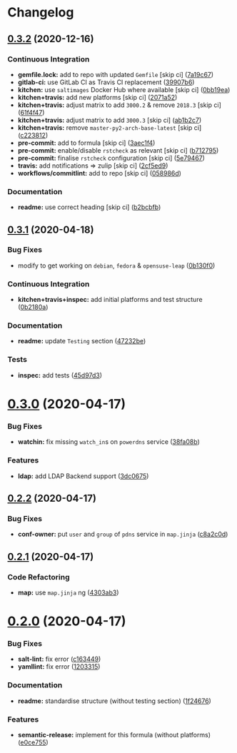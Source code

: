 # Changelog

## [0.3.2](https://github.com/saltstack-formulas/powerdns-formula/compare/v0.3.1...v0.3.2) (2020-12-16)


### Continuous Integration

* **gemfile.lock:** add to repo with updated `Gemfile` [skip ci] ([7a19c67](https://github.com/saltstack-formulas/powerdns-formula/commit/7a19c6771b7fa445a4fae663bb31e6476d00684e))
* **gitlab-ci:** use GitLab CI as Travis CI replacement ([39907b6](https://github.com/saltstack-formulas/powerdns-formula/commit/39907b66634e0a6ca8d08b8660086df3e74b9c9b))
* **kitchen:** use `saltimages` Docker Hub where available [skip ci] ([0bb19ea](https://github.com/saltstack-formulas/powerdns-formula/commit/0bb19ea640db71afc96eed7afdd5899192303faf))
* **kitchen+travis:** add new platforms [skip ci] ([2071a52](https://github.com/saltstack-formulas/powerdns-formula/commit/2071a523aef48437b4bb2defea96264f439d70b5))
* **kitchen+travis:** adjust matrix to add `3000.2` & remove `2018.3` [skip ci] ([61f4f47](https://github.com/saltstack-formulas/powerdns-formula/commit/61f4f47e9d548bfba5d3a584bb499d04f5008214))
* **kitchen+travis:** adjust matrix to add `3000.3` [skip ci] ([ab1b2c7](https://github.com/saltstack-formulas/powerdns-formula/commit/ab1b2c78ed320922460b6a153bd8ac353f2f1f1d))
* **kitchen+travis:** remove `master-py2-arch-base-latest` [skip ci] ([c223812](https://github.com/saltstack-formulas/powerdns-formula/commit/c223812b9a1ff23f430c986520041b553fd182cc))
* **pre-commit:** add to formula [skip ci] ([3aec1f4](https://github.com/saltstack-formulas/powerdns-formula/commit/3aec1f44abd6a562d78c16ee3cf5809b3244fa1d))
* **pre-commit:** enable/disable `rstcheck` as relevant [skip ci] ([b712795](https://github.com/saltstack-formulas/powerdns-formula/commit/b712795181c7f9ff38e3ddc1608e10e2d3960823))
* **pre-commit:** finalise `rstcheck` configuration [skip ci] ([5e79467](https://github.com/saltstack-formulas/powerdns-formula/commit/5e79467db0ed3f36f4a8c605f4703a9fe46c9da5))
* **travis:** add notifications => zulip [skip ci] ([2cf5ed9](https://github.com/saltstack-formulas/powerdns-formula/commit/2cf5ed91d1927ebb884592bdcf5ae108b02edbfb))
* **workflows/commitlint:** add to repo [skip ci] ([058986d](https://github.com/saltstack-formulas/powerdns-formula/commit/058986d9dfd3ab37fd46fb88529ccfc2ee0652ce))


### Documentation

* **readme:** use correct heading [skip ci] ([b2bcbfb](https://github.com/saltstack-formulas/powerdns-formula/commit/b2bcbfb44c4b0eb0b95a863b8984f69604c78a79))

## [0.3.1](https://github.com/saltstack-formulas/powerdns-formula/compare/v0.3.0...v0.3.1) (2020-04-18)


### Bug Fixes

* modify to get working on `debian`, `fedora` & `opensuse-leap` ([0b130f0](https://github.com/saltstack-formulas/powerdns-formula/commit/0b130f0deb8bffcbaccd3d5b8959a0d026d5cc38))


### Continuous Integration

* **kitchen+travis+inspec:** add initial platforms and test structure ([0b2180a](https://github.com/saltstack-formulas/powerdns-formula/commit/0b2180a183d0f2326e6811a1dadac93f394adfb2))


### Documentation

* **readme:** update `Testing` section ([47232be](https://github.com/saltstack-formulas/powerdns-formula/commit/47232be82a3b7ebfb00872435ca76a2d4bd460a5))


### Tests

* **inspec:** add tests ([45d97d3](https://github.com/saltstack-formulas/powerdns-formula/commit/45d97d329247aa2e5b86ac7988cd94bbac2dc495))

# [0.3.0](https://github.com/saltstack-formulas/powerdns-formula/compare/v0.2.2...v0.3.0) (2020-04-17)


### Bug Fixes

* **watchin:** fix missing `watch_in`s on `powerdns` service ([38fa08b](https://github.com/saltstack-formulas/powerdns-formula/commit/38fa08b2fb71fb6e16234af3387a5dce90aa787d))


### Features

* **ldap:** add LDAP Backend support ([3dc0675](https://github.com/saltstack-formulas/powerdns-formula/commit/3dc06757bde1ae15898b370381abf4030c93ddb0))

## [0.2.2](https://github.com/saltstack-formulas/powerdns-formula/compare/v0.2.1...v0.2.2) (2020-04-17)


### Bug Fixes

* **conf-owner:** put `user` and `group` of `pdns` service in `map.jinja` ([c8a2c0d](https://github.com/saltstack-formulas/powerdns-formula/commit/c8a2c0d1219342e0d92bab3732db0b4b6222b607))

## [0.2.1](https://github.com/saltstack-formulas/powerdns-formula/compare/v0.2.0...v0.2.1) (2020-04-17)


### Code Refactoring

* **map:** use `map.jinja` ng ([4303ab3](https://github.com/saltstack-formulas/powerdns-formula/commit/4303ab30f9bd0fca521dd0d476cc5ac6150fcd71))

# [0.2.0](https://github.com/saltstack-formulas/powerdns-formula/compare/v0.1.0...v0.2.0) (2020-04-17)


### Bug Fixes

* **salt-lint:** fix error ([c163449](https://github.com/saltstack-formulas/powerdns-formula/commit/c1634497f5f9de86824a4db60474e5bea43429c2))
* **yamllint:** fix error ([1203315](https://github.com/saltstack-formulas/powerdns-formula/commit/12033155a82105e022bf06f34cdd4688a61abdd3))


### Documentation

* **readme:** standardise structure (without testing section) ([1f24676](https://github.com/saltstack-formulas/powerdns-formula/commit/1f2467627ced5f414cbadbad9c279d74d38772b6))


### Features

* **semantic-release:** implement for this formula (without platforms) ([e0ce755](https://github.com/saltstack-formulas/powerdns-formula/commit/e0ce7550aa98b11470746a36e508658ff7ceec2b))
